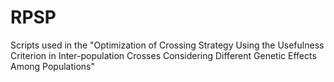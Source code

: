 # RPSP
Scripts used in the "Optimization of Crossing Strategy Using the Usefulness Criterion in Inter-population Crosses Considering Different Genetic Effects Among Populations"
